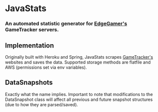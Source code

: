 # JavaStats
### An automated statistic generator for [EdgeGamer's](edgegamers.com) GameTracker servers.

## Implementation
Originally built with Heroku and Spring, JavaStats scrapes [GameTracker's](https://www.gametracker.com/) websites and saves the data. Supported storage methods are flatfile and AWS (permissions set via env variables).

## DataSnapshots
Exactly what the name implies. Important to note that modifications to the DataSnapshot class will affect all previous and future snapshot structures (due to how they are parsed/saved).